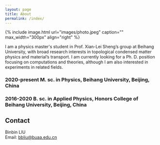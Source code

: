 ```yaml
---
layout: page
title: About
permalink: /index/
---
```


{% include image.html url="images/photo.jpeg" caption="" max_width="300px" align="right" %}

I am a physics master's student in Prof. Xian-Lei Sheng’s group at Beihang University, with broad research interests in topological condensed matter physics and material’s transport. I am currently looking for a Ph. D. position focusing on computations and theories, although I am also interested in experiments in related fields.


### 2020-present M. sc. in Physics, Beihang University, Beijing, China
### 2016-2020 B. sc. in Applied Physics, Honors College of Beihang University, Beijing, China


## Contact

Binbin LIU <br />
Email: [bbliu@buaa.edu.cn]


<!-- 
[Yavin] <br />
[Yavin]: https://en.wikipedia.org/wiki/Yavin
-->
[bbliu@buaa.edu.cn]: mailto:bbliu@buaa.edu.cn
